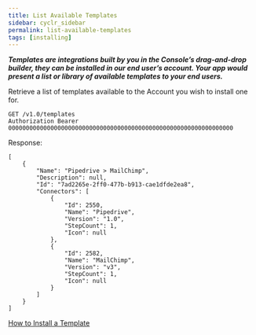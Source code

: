 ```yaml
---
title: List Available Templates
sidebar: cyclr_sidebar
permalink: list-available-templates
tags: [installing]
---
```


_**Templates are integrations built by you in the Console’s drag-and-drop builder, they can be installed in our end user’s account. Your app would present a list or library of available templates to your end users.**_

Retrieve a list of templates available to the Account you wish to install one for.

    GET /v1.0/templates
    Authorization Bearer 0000000000000000000000000000000000000000000000000000000000000000

Response:

    [
        {
            "Name": "Pipedrive > MailChimp",
            "Description": null,
            "Id": "7ad2265e-2ff0-477b-b913-cae1dfde2ea8",
            "Connectors": [
                {
                    "Id": 2550,
                    "Name": "Pipedrive",
                    "Version": "1.0",
                    "StepCount": 1,
                    "Icon": null
                },
                {
                    "Id": 2582,
                    "Name": "MailChimp",
                    "Version": "v3",
                    "StepCount": 1,
                    "Icon": null
                }
            ]
        }
    ]

[How to Install a Template](./list-available-templates)
